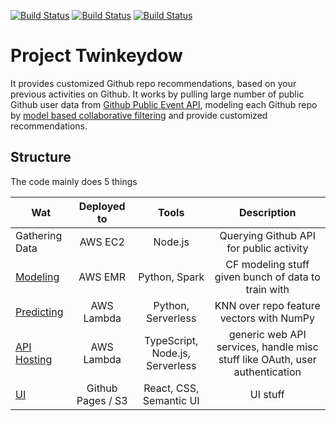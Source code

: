[![Build Status](https://img.shields.io/circleci/project/gh/max0ne/twinkeydow/master.svg
)](https://circleci.com/gh/max0ne/twinkeydow/tree/master)
[![Build Status](https://img.shields.io/circleci/project/gh/max0ne/twinkeydow/dev.svg
)](https://circleci.com/gh/max0ne/twinkeydow/tree/dev)
[![Build Status](https://img.shields.io/circleci/project/gh/max0ne/twinkeydow.svg
)](https://circleci.com/gh/max0ne/twinkeydow)

# Project Twinkeydow

It provides customized Github repo recommendations, based on your previous activities on Github. It works by pulling large number of public Github user data from [Github Public Event API](https://developer.github.com/v3/activity/events/), modeling each Github repo by [model based collaborative filtering](https://en.wikipedia.org/wiki/Collaborative_filtering#Model-based) and provide customized recommendations.

## Structure

The code mainly does 5 things

| Wat | Deployed to | Tools | Description |
| ------------- |:-:|:-----:|:-:|
| Gathering Data | AWS EC2 | Node.js | Querying Github API for public activity |
| [Modeling](./als_thing/compute_feature_vector.ipynb) | AWS EMR | Python, Spark | CF modeling stuff given bunch of data to train with |
| [Predicting](./api/sim_repo) | AWS Lambda | Python, Serverless | KNN over repo feature vectors with NumPy |
| [API Hosting](./api/node) | AWS Lambda | TypeScript, Node.js, Serverless | generic web API services, handle misc stuff like OAuth, user authentication |
| [UI](./front) | Github Pages / S3 | React, CSS, Semantic UI | UI stuff |
